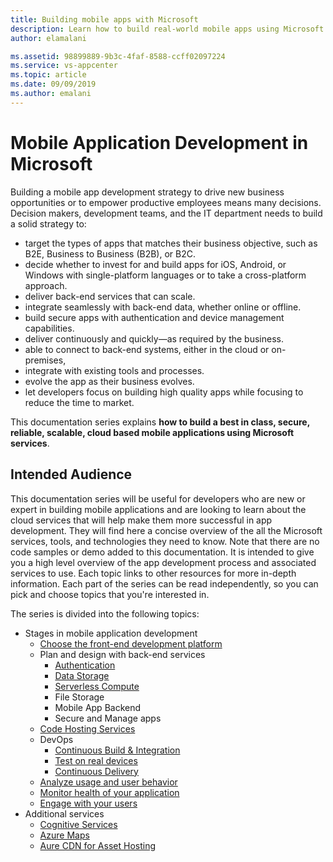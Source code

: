 ```yaml
---
title: Building mobile apps with Microsoft
description: Learn how to build real-world mobile apps using Microsoft services
author: elamalani

ms.assetid: 98899889-9b3c-4faf-8588-ccff02097224
ms.service: vs-appcenter
ms.topic: article
ms.date: 09/09/2019
ms.author: emalani
---
```


# Mobile Application Development in Microsoft

Building a mobile app development strategy to drive new business opportunities or to empower productive employees means many decisions. Decision makers, development teams, and the IT department needs to build a solid strategy to:
- target the types of apps that matches their business objective, such as B2E, Business to Business (B2B), or B2C.
- decide whether to invest for and build apps for iOS, Android, or Windows with single-platform languages or to take a cross-platform approach.
- deliver back-end services that can scale.
- integrate seamlessly with back-end data, whether online or offline.
- build secure apps with authentication and device management capabilities.
- deliver continuously and quickly—as required by the business.
- able to connect to back-end systems, either in the cloud or on-premises,
- integrate with existing tools and processes.
- evolve the app as their business evolves.
- let developers focus on building high quality apps while focusing to reduce the time to market. 

This documentation series explains **how to build a best in class, secure, reliable, scalable, cloud based mobile applications using Microsoft services**.

## Intended Audience

This documentation series will be useful for developers who are new or expert in building mobile applications and are looking to learn about the cloud services that will help make them more successful in app development. They will find here a concise overview of the all the Microsoft services, tools, and technologies they need to know. Note that there are no code samples or demo added to this documentation. It is intended to give you a high level overview of the app development process and associated services to use. Each topic links to other resources for more in-depth information. Each part of the series can be read independently, so you can pick and choose topics that you're interested in.

The series is divided into the following topics:
- Stages in mobile application development
    - [Choose the front-end development platform](front-end-development-platform.md)
    - Plan and design with back-end services
        - [Authentication](authentication.md)
        - [Data Storage](data-storage.md)
        - [Serverless Compute](azure-funcitons.md)
        - File Storage
        - Mobile App Backend
        - Secure and Manage apps 
    - [Code Hosting Services](code-hosting-services.md)
    - DevOps    
        - [Continuous Build & Integration](continuous-integration.md)
        - [Test on real devices](test.md)
        - [Continuous Delivery](continuous-delivery.md)
    - [Analyze usage and user behavior](analytics.md)
    - [Monitor health of your application](diagnostics.md)
    - [Engage with your users](push-notifications.md)
- Additional services
    - [Cognitive Services](cognitive-services.md)
    - [Azure Maps](azure-maps.md)
    - [Aure CDN for Asset Hosting](azure-cdn.md)
      
     
